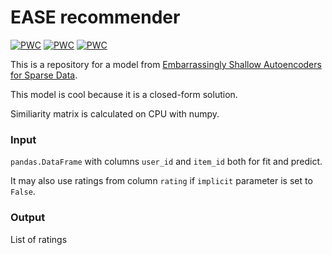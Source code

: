 # EASE recommender

[![PWC](https://img.shields.io/endpoint.svg?url=https://paperswithcode.com/badge/190503375/collaborative-filtering-on-netflix)](https://paperswithcode.com/sota/collaborative-filtering-on-netflix?p=190503375)
[![PWC](https://img.shields.io/endpoint.svg?url=https://paperswithcode.com/badge/190503375/collaborative-filtering-on-movielens-20m)](https://paperswithcode.com/sota/collaborative-filtering-on-movielens-20m?p=190503375)
[![PWC](https://img.shields.io/endpoint.svg?url=https://paperswithcode.com/badge/190503375/collaborative-filtering-on-million-song)](https://paperswithcode.com/sota/collaborative-filtering-on-million-song?p=190503375)


This is a repository for a model from 
[Embarrassingly Shallow Autoencoders for Sparse Data](https://arxiv.org/abs/1905.03375).

This model is cool because it is a closed-form solution.

Similiarity matrix is calculated on CPU with numpy.

### Input
`pandas.DataFrame` with columns `user_id` and `item_id` both for fit and predict.

It may also use ratings from column `rating` if `implicit` parameter is set to `False`.

### Output
List of ratings